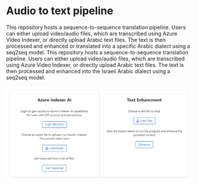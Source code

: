 # Audio to text pipeline
This repository hosts a sequence-to-sequence translation pipeline. Users can either upload video/audio files, which are transcribed using Azure Video Indexer, or directly upload Arabic text files. The text is then processed and enhanced or translated into a specific Arabic dialect using a seq2seq model.
This repository hosts a sequence-to-sequence translation pipeline. Users can either upload video/audio files, which are transcribed using Azure Video Indexer, or directly upload Arabic text files. The text is then processed and enhanced into the Israeli Arabic dialect using a seq2seq model.

![alt text](/static/image.png)